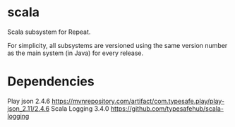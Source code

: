 # scala
Scala subsystem for Repeat.

For simplicity, all subsystems are versioned using the same version number as the main system (in Java) for every release.

# Dependencies
Play json 2.4.6 https://mvnrepository.com/artifact/com.typesafe.play/play-json_2.11/2.4.6
Scala Logging 3.4.0 https://github.com/typesafehub/scala-logging
